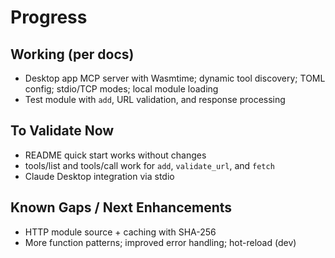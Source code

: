 # Progress

## Working (per docs)
- Desktop app MCP server with Wasmtime; dynamic tool discovery; TOML config; stdio/TCP modes; local module loading
- Test module with `add`, URL validation, and response processing

## To Validate Now
- README quick start works without changes
- tools/list and tools/call work for `add`, `validate_url`, and `fetch`
- Claude Desktop integration via stdio

## Known Gaps / Next Enhancements
- HTTP module source + caching with SHA-256
- More function patterns; improved error handling; hot-reload (dev)
